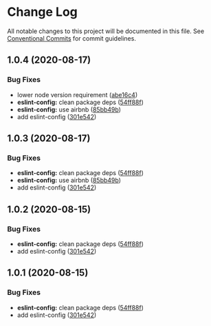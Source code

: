 # Change Log

All notable changes to this project will be documented in this file.
See [Conventional Commits](https://conventionalcommits.org) for commit guidelines.

## 1.0.4 (2020-08-17)


### Bug Fixes

* lower node version requirement ([abe16c4](https://github.com/devpulsion/configs/commit/abe16c42c15d519fab66bbcfecd778694f5839a5))
* **eslint-config:** clean package deps ([54ff88f](https://github.com/devpulsion/configs/commit/54ff88f4d09a28ebf52c04fdcc3ae266922b1d11))
* **eslint-config:** use airbnb ([85bb49b](https://github.com/devpulsion/configs/commit/85bb49b417ae47f01ec89215d1d84edadeb797e6))
* add eslint-config ([301e542](https://github.com/devpulsion/configs/commit/301e542cf7f515294dc573d26135c7d5eb339ba5))





## 1.0.3 (2020-08-17)


### Bug Fixes

* **eslint-config:** clean package deps ([54ff88f](https://github.com/devpulsion/configs/commit/54ff88f4d09a28ebf52c04fdcc3ae266922b1d11))
* **eslint-config:** use airbnb ([85bb49b](https://github.com/devpulsion/configs/commit/85bb49b417ae47f01ec89215d1d84edadeb797e6))
* add eslint-config ([301e542](https://github.com/devpulsion/configs/commit/301e542cf7f515294dc573d26135c7d5eb339ba5))





## 1.0.2 (2020-08-15)


### Bug Fixes

* **eslint-config:** clean package deps ([54ff88f](https://github.com/devpulsion/configs/commit/54ff88f4d09a28ebf52c04fdcc3ae266922b1d11))
* add eslint-config ([301e542](https://github.com/devpulsion/configs/commit/301e542cf7f515294dc573d26135c7d5eb339ba5))





## 1.0.1 (2020-08-15)


### Bug Fixes

* **eslint-config:** clean package deps ([54ff88f](https://github.com/devpulsion/configs/commit/54ff88f4d09a28ebf52c04fdcc3ae266922b1d11))
* add eslint-config ([301e542](https://github.com/devpulsion/configs/commit/301e542cf7f515294dc573d26135c7d5eb339ba5))
